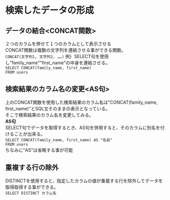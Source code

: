 # 検索したデータの形成
## データの結合<CONCAT関数>
２つのカラムを併せて１つのカラムとして表示させる  
CONCAT関数は複数の文字列を連結させる事ができる関数。  
`CONCAT(文字列1, 文字列2, ……)`
例）SELECT句を使用し"family_name""first_name"の中身を連結させる。  
`SELECT CONCAT(family_name, first_name)`  
`FROM users`  
## 検索結果のカラム名の変更<AS句>
上のCONCAT関数を使用した検索結果のカラム名は"CONCAT(family_name, first_name)"とSQL文そのままの表示となっている。  
そこで検索結果のカラム名を変更してみる。  
**AS句**  
SELECT句でデータを取得するとき、AS句を併用すると、そのカラムに別名を付けることが出来る。  
`SELECT CONCAT(family_name, first_name) AS "名前"`  
`FROM users`  
ちなみに"AS"は省略する事が可能
## 重複する行の除外<DISTINCT>
DISTINCTを使用すると、指定したカラムの値が重複する行を除外してデータを取得取得する事ができる。  
`SELECT DISTINCT カラム名`  
